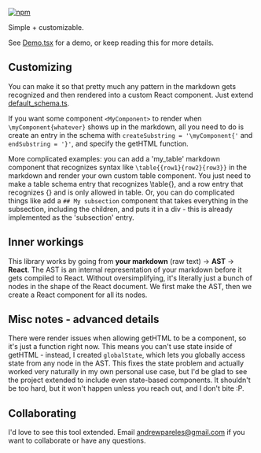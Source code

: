 [![npm](https://img.shields.io/npm/v/custom-markdown)](https://www.npmjs.com/package/custom-markdown)


Simple + customizable.

See [Demo.tsx](https://github.com/andrewpareles/custom-markdown/blob/main/Demo.tsx) for a demo, or keep reading this for more details.


## Customizing

You can make it so that pretty much any pattern in the markdown gets recognized and then rendered into a custom React component. Just extend [default_schema.ts](https://github.com/andrewpareles/custom-markdown/blob/main/default_schema.ts). 

If you want some component `<MyComponent>` to render when `\myComponent{whatever}` shows up in the markdown, all you need to do is create an entry in the schema with  `createSubstring = '\myComponent{'` and `endSubstring = '}'`, and specify the getHTML function.

More complicated examples: you can add a 'my_table' markdown component that recognizes syntax like `\table{{row1}{row2}{row3}}` in the markdown and render your own custom table component. You just need to make a table schema entry that recognizes \\table{}, and a row entry that recognizes {} and is only allowed in table. Or, you can do complicated things like add a `## My subsection` component that takes everything in the subsection, including the children, and puts it in a div - this is already implemented as the 'subsection' entry.


## Inner workings

This library works by going from **your markdown** (raw text) -> **AST** -> **React**. The AST is an internal representation of your markdown before it gets compiled to React. Without oversimplifying, it's literally just a bunch of nodes in the shape of the React document. We first make the AST, then we create a React component for all its nodes. 


## Misc notes - advanced details
There were render issues when allowing getHTML to be a component, so it's just a function right now. This means you can't use state inside of getHTML - instead, I created `globalState`, which lets you globally access state from any node in the AST. This fixes the state problem and actually worked very naturally in my own personal use case, but I'd be glad to see the project extended to include even state-based components. It shouldn't be too hard, but it won't happen unless you reach out, and I don't bite :P.


## Collaborating
I'd love to see this tool extended. Email andrewpareles@gmail.com if you want to collaborate or have any questions. 
